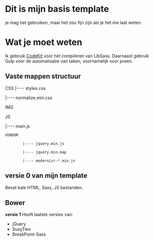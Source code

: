 # Dit is mijn basis template

je mag het gebruiken, maar het zou fijn zijn als je het me laat weten. 

# Wat je moet weten

Ik gebruik [CodeKit](https://incident57.com/codekit/) voor het compileren van LibSass.
Daarnaast gebruik Gulp voor de automatisatie van taken, voornamelijk voor preen.

## Vaste mappen structuur

CSS
|---- styles.css

|---- normalize.min.css

IMG

JS

|---- main.js

	VENDOR

			|---- jquery.min.js

			|---- jquery.min.map

			|---- modernizr-*.min.js



## versie 0 van mijn template
Bevat kale HTML, Sass, JS bestanden. 

## Bower

**versie 1**
Heeft laatste versies van:
* jQuery
* SusyTwo
* BreakPoint-Sass



